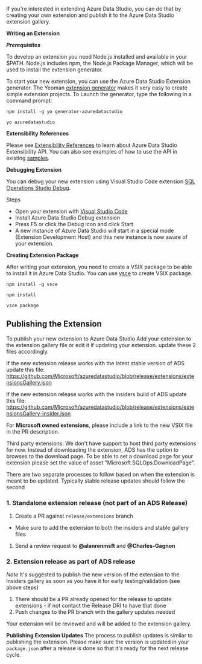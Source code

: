 If you're interested in extending Azure Data Studio, you can do that by creating your own extension and publish it to the Azure Data Studio extension gallery.

**Writing an Extension**

***Prerequisites***

To develop an extension you need Node.js installed and available in your $PATH. Node.js includes npm, the Node.js Package Manager, which will be used to install the extension generator.

To start your new extension, you can use the Azure Data Studio Extension generator. The Yeoman [extension generator](https://www.npmjs.com/package/generator-azuredatastudio) makes it very easy to create simple extension projects. To Launch the generator, type the following in a command prompt:

`npm install -g yo generator-azuredatastudio`

`yo azuredatastudio`


**Extensibility References**

Please see [Extensibility References](https://github.com/Microsoft/azuredatastudio/wiki/Getting-started-with-Extensibility) to learn about Azure Data Studio Extensibility API. You can also see examples of how to use the API in existing [samples](https://github.com/Microsoft/azuredatastudio/tree/master/samples).


**Debugging Extension**

You can debug your new extension using Visual Studio Code extension [SQL Operations Studio Debug](https://github.com/kevcunnane/sqlops-debug).

Steps
- Open your extension with [Visual Studio Code](https://code.visualstudio.com/)
- Install Azure Data Studio Debug extension
- Press F5 or click the Debug icon and click Start
- A new instance of Azure Data Studio will start in a special mode (Extension Development Host) and this new instance is now aware of your extension.


**Creating Extension Package**

After writing your extension, you need to create a VSIX package to be able to install it in Azure Data Studio. You can use [vsce](https://github.com/Microsoft/vscode-vsce) to create VSIX package.

`npm install -g vsce`

`npm install`

`vsce package`


## **Publishing the Extension**

To publish your new extension to Azure Data Studio
Add your extension to the extension gallery file or edit it if updating your extension. update these 2 files accordingly.


If the new extension release works with the latest stable version of ADS update this file: https://github.com/Microsoft/azuredatastudio/blob/release/extensions/extensionsGallery.json


If the new extension release works with the insiders build of ADS update this file:
https://github.com/Microsoft/azuredatastudio/blob/release/extensions/extensionsGallery-insider.json

For **Microsoft owned extensions**, please include a link to the new VSIX file in the PR description.

Third party extensions:
We don't have support to host third party extensions for now. Instead of downloading the extension, ADS has the option to browses to the download page. To be able to set a download page for your extension please set the value of asset "Microsoft.SQLOps.DownloadPage".

There are two separate processes to follow based on when the extension is meant to be updated. Typically stable release updates should follow the second
### 1. Standalone extension release (not part of an ADS Release)

1. Create a PR against `release/extensions` branch
  * Make sure to add the extension to both the insiders and stable gallery files
1. Send a review request to **@alanrenmsft** and **@Charles-Gagnon**

### 2. Extension release as part of ADS release

*Note* It's suggested to publish the new version of the extension to the Insiders gallery as soon as you have it for early testing/validation (see above steps)
1. There should be a PR already opened for the release to update extensions - if not contact the Release DRI to have that done
1. Push changes to the PR branch with the gallery updates needed

Your extension will be reviewed and will be added to the extension gallery.

**Publishing Extension Updates**
The process to publish updates is similar to publishing the extension. Please make sure the version is updated in your `package.json` after a release is done so that it's ready for the next release cycle. 
